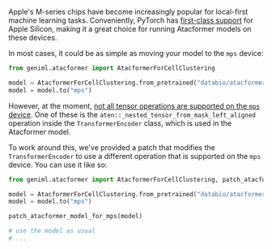 Apple's M-series chips have become increasingly popular for local-first machine learning tasks. Conveniently, PyTorch has [first-class support](https://docs.pytorch.org/docs/stable/notes/mps.html) for Apple Silicon, making it a great choice for running Atacformer models on these devices.

In most cases, it could be as simple as moving your model to the `mps` device:

```python
from geniml.atacformer import AtacformerForCellClustering

model = AtacformerForCellClustering.from_pretrained("databio/atacformer-base-hg38")
model = model.to("mps")
```

However, at the moment, [not all tensor operations are supported on the `mps` device](https://github.com/pytorch/pytorch/issues/77764). One of these is the `aten::_nested_tensor_from_mask_left_aligned` operation inside the `TransformerEncoder` class, which is used in the Atacformer model.

To work around this, we've provided a patch that modifies the `TransformerEncoder` to use a different operation that is supported on the `mps` device. You can use it like so:

```python
from geniml.atacformer import AtacformerForCellClustering, patch_atacformer_model_for_mps

model = AtacformerForCellClustering.from_pretrained("databio/atacformer-base-hg38")
model = model.to("mps")

patch_atacformer_model_for_mps(model)

# use the model as usual
# ...
```